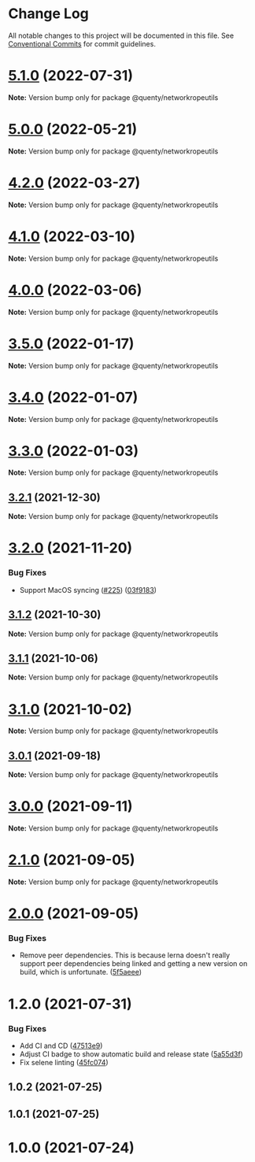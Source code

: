 # Change Log

All notable changes to this project will be documented in this file.
See [Conventional Commits](https://conventionalcommits.org) for commit guidelines.

# [5.1.0](https://github.com/Quenty/NevermoreEngine/compare/@quenty/networkropeutils@5.0.0...@quenty/networkropeutils@5.1.0) (2022-07-31)

**Note:** Version bump only for package @quenty/networkropeutils





# [5.0.0](https://github.com/Quenty/NevermoreEngine/compare/@quenty/networkropeutils@4.2.0...@quenty/networkropeutils@5.0.0) (2022-05-21)

**Note:** Version bump only for package @quenty/networkropeutils





# [4.2.0](https://github.com/Quenty/NevermoreEngine/compare/@quenty/networkropeutils@4.1.0...@quenty/networkropeutils@4.2.0) (2022-03-27)

**Note:** Version bump only for package @quenty/networkropeutils





# [4.1.0](https://github.com/Quenty/NevermoreEngine/compare/@quenty/networkropeutils@4.0.0...@quenty/networkropeutils@4.1.0) (2022-03-10)

**Note:** Version bump only for package @quenty/networkropeutils





# [4.0.0](https://github.com/Quenty/NevermoreEngine/compare/@quenty/networkropeutils@3.5.0...@quenty/networkropeutils@4.0.0) (2022-03-06)

**Note:** Version bump only for package @quenty/networkropeutils





# [3.5.0](https://github.com/Quenty/NevermoreEngine/compare/@quenty/networkropeutils@3.4.0...@quenty/networkropeutils@3.5.0) (2022-01-17)

**Note:** Version bump only for package @quenty/networkropeutils





# [3.4.0](https://github.com/Quenty/NevermoreEngine/compare/@quenty/networkropeutils@3.3.0...@quenty/networkropeutils@3.4.0) (2022-01-07)

**Note:** Version bump only for package @quenty/networkropeutils





# [3.3.0](https://github.com/Quenty/NevermoreEngine/compare/@quenty/networkropeutils@3.2.1...@quenty/networkropeutils@3.3.0) (2022-01-03)

**Note:** Version bump only for package @quenty/networkropeutils





## [3.2.1](https://github.com/Quenty/NevermoreEngine/compare/@quenty/networkropeutils@3.2.0...@quenty/networkropeutils@3.2.1) (2021-12-30)

**Note:** Version bump only for package @quenty/networkropeutils





# [3.2.0](https://github.com/Quenty/NevermoreEngine/compare/@quenty/networkropeutils@3.1.2...@quenty/networkropeutils@3.2.0) (2021-11-20)


### Bug Fixes

* Support MacOS syncing ([#225](https://github.com/Quenty/NevermoreEngine/issues/225)) ([03f9183](https://github.com/Quenty/NevermoreEngine/commit/03f918392c6a5bdd33f8a17c38de371d1e06c67a))





## [3.1.2](https://github.com/Quenty/NevermoreEngine/compare/@quenty/networkropeutils@3.1.1...@quenty/networkropeutils@3.1.2) (2021-10-30)

**Note:** Version bump only for package @quenty/networkropeutils





## [3.1.1](https://github.com/Quenty/NevermoreEngine/compare/@quenty/networkropeutils@3.1.0...@quenty/networkropeutils@3.1.1) (2021-10-06)

**Note:** Version bump only for package @quenty/networkropeutils





# [3.1.0](https://github.com/Quenty/NevermoreEngine/compare/@quenty/networkropeutils@3.0.1...@quenty/networkropeutils@3.1.0) (2021-10-02)

**Note:** Version bump only for package @quenty/networkropeutils





## [3.0.1](https://github.com/Quenty/NevermoreEngine/compare/@quenty/networkropeutils@3.0.0...@quenty/networkropeutils@3.0.1) (2021-09-18)

**Note:** Version bump only for package @quenty/networkropeutils





# [3.0.0](https://github.com/Quenty/NevermoreEngine/compare/@quenty/networkropeutils@2.1.0...@quenty/networkropeutils@3.0.0) (2021-09-11)

**Note:** Version bump only for package @quenty/networkropeutils





# [2.1.0](https://github.com/Quenty/NevermoreEngine/compare/@quenty/networkropeutils@2.0.0...@quenty/networkropeutils@2.1.0) (2021-09-05)

**Note:** Version bump only for package @quenty/networkropeutils





# [2.0.0](https://github.com/Quenty/NevermoreEngine/compare/@quenty/networkropeutils@1.2.0...@quenty/networkropeutils@2.0.0) (2021-09-05)


### Bug Fixes

* Remove peer dependencies. This is because lerna doesn't really support peer dependencies being linked and getting a new version on build, which is unfortunate. ([5f5aeee](https://github.com/Quenty/NevermoreEngine/commit/5f5aeeea8de9975435309e53679f0ef7064f9dd0))





# 1.2.0 (2021-07-31)


### Bug Fixes

* Add CI and CD ([47513e9](https://github.com/Quenty/NevermoreEngine/commit/47513e9b568162707534af132396dd8756947dd3))
* Adjust CI badge to show automatic build and release state ([5a55d3f](https://github.com/Quenty/NevermoreEngine/commit/5a55d3f19bf8d66a760d67da9b56ed47fab74656))
* Fix selene linting ([45fc074](https://github.com/Quenty/NevermoreEngine/commit/45fc07489ee59127ac6582689f19a0e87c1e5b5a))



## 1.0.2 (2021-07-25)



## 1.0.1 (2021-07-25)



# 1.0.0 (2021-07-24)
